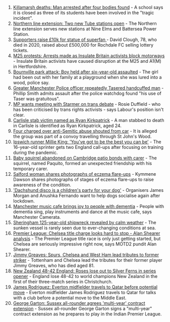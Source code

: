 1. [Killamarsh deaths: Man arrested after four bodies found](https://www.bbc.co.uk/news/uk-england-derbyshire-58620379?at_medium=RSS&at_campaign=KARANGA) - A school says it is closed as three of its students have been involved in the "tragic incident".
2. [Northern line extension: Two new Tube stations open](https://www.bbc.co.uk/news/uk-england-london-58621491?at_medium=RSS&at_campaign=KARANGA) - The Northern line extension serves new stations at Nine Elms and Battersea Power Station.
3. [Supporters raise £10k for statue of superfan ](https://www.bbc.co.uk/news/uk-england-manchester-58560855?at_medium=RSS&at_campaign=KARANGA) - David Clough, 78, who died in 2020, raised about £500,000 for Rochdale FC selling lottery tickets.
4. [M25 protests: Arrests made as Insulate Britain activists block motorways](https://www.bbc.co.uk/news/uk-england-beds-bucks-herts-58622088?at_medium=RSS&at_campaign=KARANGA) - Insulate Britain activists have caused disruption at the M25 and A1(M) in Hertfordshire.
5. [Bournville park attack: Boy held after six-year-old assaulted](https://www.bbc.co.uk/news/uk-england-birmingham-58614918?at_medium=RSS&at_campaign=KARANGA) - The girl had been out with her family at a playground when she was lured into a wood, police say.
6. [Greater Manchester Police officer repeatedly Tasered handcuffed man](https://www.bbc.co.uk/news/uk-england-manchester-58622937?at_medium=RSS&at_campaign=KARANGA) - Phillip Smith admits assault after the police watchdog found "his use of Taser was gratuitous".
7. [MP wants meeting with Starmer on trans debate](https://www.bbc.co.uk/news/uk-politics-58620507?at_medium=RSS&at_campaign=KARANGA) - Rosie Duffield - who has been criticised by trans rights activists - says Labour's position isn't clear.
8. [Carlisle stab victim named as Ryan Kirkpatrick](https://www.bbc.co.uk/news/uk-england-cumbria-58621619?at_medium=RSS&at_campaign=KARANGA) - A man stabbed to death in Carlisle is identified as Ryan Kirkpatrick, aged 24.
9. [Four charged over anti-Semitic abuse shouted from car](https://www.bbc.co.uk/news/uk-england-london-58621498?at_medium=RSS&at_campaign=KARANGA) - It is alleged the group was part of a convoy travelling through St John's Wood.
10. [Ipswich runner Millie King: 'You've got to be the best you can be'](https://www.bbc.co.uk/news/uk-england-suffolk-58587558?at_medium=RSS&at_campaign=KARANGA) - The 16-year-old sprinter gets two England call-ups after focusing on training during the pandemic.
11. [Baby squirrel abandoned on Cambridge patio bonds with carer](https://www.bbc.co.uk/news/uk-england-cambridgeshire-58599762?at_medium=RSS&at_campaign=KARANGA) - The squirrel, named Paquito, formed an unexpected friendship with his temporary carer.
12. [Salford woman shares photographs of eczema flare-ups](https://www.bbc.co.uk/news/uk-england-manchester-58604788?at_medium=RSS&at_campaign=KARANGA) - Kymmene Dawson shares photographs of stages of eczema flare-ups to raise awareness of the condition.
13. ['Dachshund disco is a children's party for your dog'](https://www.bbc.co.uk/news/uk-england-leicestershire-58547748?at_medium=RSS&at_campaign=KARANGA) - Organisers James Morgan and Anushka Fernando want to help dogs socialise again after lockdown.
14. [Manchester music cafe brings joy to people with dementia](https://www.bbc.co.uk/news/uk-england-manchester-58595926?at_medium=RSS&at_campaign=KARANGA) - People with dementia sing, play instruments and dance at the music cafe, says Manchester Camerata.
15. [Sheringham 125-year-old shipwreck revealed by calm weather](https://www.bbc.co.uk/news/uk-england-norfolk-58599802?at_medium=RSS&at_campaign=KARANGA) - The sunken vessel is rarely seen due to ever-changing conditions at sea.
16. [Premier League: Chelsea title charge looks hard to stop - Alan Shearer analysis](https://www.bbc.co.uk/sport/football/58611968?at_medium=RSS&at_campaign=KARANGA) - The Premier League title race is only just getting started, but Chelsea are seriously impressive right now, says MOTD2 pundit Alan Shearer.
17. [Jimmy Greaves: Spurs, Chelsea and West Ham lead tributes to former striker](https://www.bbc.co.uk/sport/football/58616727?at_medium=RSS&at_campaign=KARANGA) - Tottenham and Chelsea lead the tributes for their former player Jimmy Greaves, who has died aged 81.
18. [New Zealand 48-42 England: Roses lose out to Silver Ferns in series opener](https://www.bbc.co.uk/sport/netball/58622426?at_medium=RSS&at_campaign=KARANGA) - England lose 48-42 to world champions New Zealand in the first of their three-match series in Christchurch.
19. [James Rodriguez: Everton midfielder travels to Qatar before potential move](https://www.bbc.co.uk/sport/football/58586147?at_medium=RSS&at_campaign=KARANGA) - Everton midfielder James Rodriguez travels to Qatar for talks with a club before a potential move to the Middle East.
20. [George Garton: Sussex all-rounder agrees 'multi-year' contract extension](https://www.bbc.co.uk/sport/cricket/58624605?at_medium=RSS&at_campaign=KARANGA) - Sussex all-rounder George Garton signs a "multi-year" contract extension as he prepares to play in the Indian Premier League.
